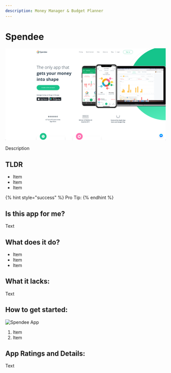 ```yaml
---
description: Money Manager & Budget Planner
---
```


# Spendee

![Spendee Website](../.gitbook/assets/spendee-web.png)

Description

## TLDR

* Item
* Item
* Item

{% hint style="success" %}
Pro Tip:
{% endhint %}

## Is this app for me?

Text

## What does it do?

* Item
* Item
* Item

## What it lacks:

Text

## How to get started:

![Spendee App](https://github.com/AstraFinance/app-guide/tree/e5bd538172738d7754b239e7b09a85db95679e7c/budgeting/images/spendee-app.png)

1. Item
2. Item

## App Ratings and Details:

Text


